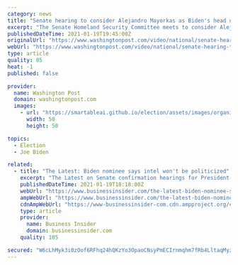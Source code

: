 ```yaml
---
category: news
title: "Senate hearing to consider Alejandro Mayorkas as Biden's head of DHS"
excerpt: "The Senate Homeland Security Committee meets to consider Alejandro Mayorkas' nomination as Secretary of Department of Homeland Security for President-elect Joe Biden's administration."
publishedDateTime: 2021-01-19T19:45:00Z
originalUrl: "https://www.washingtonpost.com/video/national/senate-hearing-to-consider-alejandro-mayorkas-as-bidens-head-of-dhs/2021/01/19/5e44eaeb-7275-4856-a9fc-da37614d1a5b_live.html"
webUrl: "https://www.washingtonpost.com/video/national/senate-hearing-to-consider-alejandro-mayorkas-as-bidens-head-of-dhs/2021/01/19/5e44eaeb-7275-4856-a9fc-da37614d1a5b_live.html"
type: article
quality: 85
heat: -1
published: false

provider:
  name: Washington Post
  domain: washingtonpost.com
  images:
    - url: "https://smartableai.github.io/election/assets/images/organizations/washingtonpost.com-50x50.jpg"
      width: 50
      height: 50

topics:
  - Election
  - Joe Biden

related:
  - title: "The Latest: Biden nominee says intel won't be politicized"
    excerpt: "The Latest on Senate confirmation hearings for President-elect Joe Biden’s nominees for his administration (all times local):"
    publishedDateTime: 2021-01-19T18:18:00Z
    webUrl: "https://www.businessinsider.com/the-latest-biden-nominee-says-intel-wont-be-politicized-2021-1"
    ampWebUrl: "https://www.businessinsider.com/the-latest-biden-nominee-says-intel-wont-be-politicized-2021-1?amp"
    cdnAmpWebUrl: "https://www-businessinsider-com.cdn.ampproject.org/c/s/www.businessinsider.com/the-latest-biden-nominee-says-intel-wont-be-politicized-2021-1?amp"
    type: article
    provider:
      name: Business Insider
      domain: businessinsider.com
    quality: 105

secured: "W6cLhMyk3i0zOof6RFhq24hQKzYo3OpaoCNsyPmECIrnmqhm7fRb4LltaqMyzy8zudJOPZtHNlo+FqfoWNFBA5BZ1LPJEC8ZjVRbaAWZeFEAVMp/U4aSHqK4xw/m0FmuqCV2cTWJgvFQgHmfZag80ROs7hqIxSEdJpLDGBZ9Md+RQoBJFavg+9DmLYhyijubORS+LTKaFCD1o64EPpeiBFdV6d/tsx0GcaiNianS1Y7WcBsmUlBgAyo0uLi7fPVxbCBnsIi7yxSza5ZwUBVpfS9D2gpGwfGTk9ESu/c1fXxztmG/ioX0g6XPp+SPVPZkxx7z2uv+sDJO4Yfl7VlhReFdlQcjACW6seTMBI3y1L4=;fLWMs+qOgL9cnQD87b5fIQ=="
---
```


